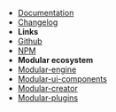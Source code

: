 - [Documentation](guide "Modular-plugin-router - documentation")
- [Changelog](changelog "Modular-plugin-router - changelog")
- **Links**
- [Github](https://github.com/cianciarusocataldo/modular-plugin-router)
- [NPM](https://www.npmjs.com/package/modular-plugin-router)
- **Modular ecosystem**
- [Modular-engine](https://github.com/cianciarusocataldo/modular-engine)
- [Modular-ui-components](https://github.com/cianciarusocataldo/modular-ui-components)
- [Modular-creator](https://github.com/cianciarusocataldo/modular-creator)
- [Modular-plugins](https://github.com/cianciarusocataldo/modular-plugins)